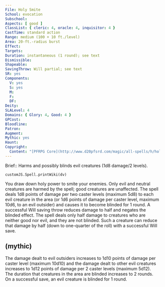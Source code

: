 ```yaml
---
File: Holy Smite
School: evocation
Subschool: 
Aspects: [ good ]
ClassList: { cleric: 4, oracle: 4, inquisitor: 4 }
CastTime: standard action
Range: medium (100 + 10 ft./level)
Area: 20-ft.-radius burst
Effect: 
Targets: 
Duration: instantaneous (1 round); see text
Dismissible: 
Shapeable: 
SavingThrow: Will partial; see text
SR: yes
Components:
  V: yes
  S: yes
  M: 
  F: 
  DF: 
Deity: 
SLALevel: 4
Domains: { Glory: 4, Good: 4 }
GPCost: 
Bloodline: 
Patron: 
Augment: 
Mythic: yes
Haunt: 
Copyright:
  Content: "[PFRPG Core](http://www.d20pfsrd.com/magic/all-spells/h/holy-smite)"
---
```

Brief:: Harms and possibly blinds evil creatures (1d8 damage/2 levels).

```dataviewjs
customJS.Spell.printWiki(dv)
```

You draw down holy power to smite your enemies. Only evil and neutral creatures are harmed by the spell; good creatures are unaffected.  The spell deals 1d8 points of damage per two caster levels (maximum 5d8) to each evil creature in the area (or 1d6 points of damage per caster level, maximum 10d6, to an evil outsider) and causes it to become blinded for 1 round. A successful Will saving throw reduces damage to half and negates the blinded effect.  The spell deals only half damage to creatures who are neither good nor evil, and they are not blinded. Such a creature can reduce that damage by half (down to one-quarter of the roll) with a successful Will save.


## (mythic)

The damage dealt to evil outsiders increases to 1d10 points of damage per caster level (maximum 10d10) and the damage dealt to other evil creatures increases to 1d12 points of damage per 2 caster levels (maximum 5d12). The duration that creatures in the area are blinded increases to 2 rounds. On a successful save, an evil creature is blinded for 1 round.
